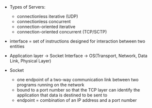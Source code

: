 - Types of Servers:
  - connectionless iterative (UDP)
  - connectionless concurrent
  - connection-oriented iterative
  - connection-oriented concurrent (TCP/SCTP)


- interface = set of instructions designed for interaction between two entities

- Application layer -> Socket Interface -> OS(Transport, Network, Data Link, Physical Layer)

- Socket 
  - one endpoint of a two-way communication link between two programs running on the network
  - bound to a port number so that the TCP layer can identify the application that data is destined to be sent to
  - endpoint = combination of an IP address and a port number


